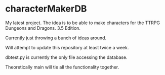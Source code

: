 # characterMakerDB

My latest project. The idea is to be able to make characters for the TTRPG Dungeons and Dragons. 3.5 Edition.

Currently just throwing a bunch of ideas around.

Will attempt to update this repository at least twice a week.

dbtest.py is currently the only file accessing the database.

Theoretically main will tie all the functionality together.

